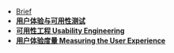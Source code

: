 - [Brief](/)
- [**用户体验与可用性测试**](book1/_sidebar)
- [**可用性工程 Usability Engineering**](book2/_sidebar)
- [**用户体验度量 Measuring the User Experience**](book3/_sidebar)

